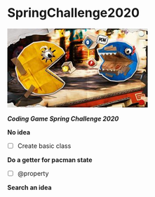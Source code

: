 # SpringChallenge2020

![](picture/SC2020_HD.min.jpg)

***Coding Game Spring Challenge 2020***

**No idea**

- [ ] Create basic class

**Do a getter for pacman state**

- [ ] @property

**Search an idea**
